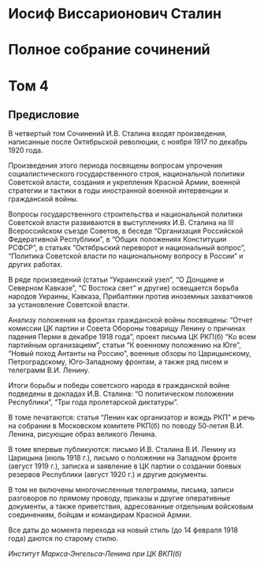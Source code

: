 # Иосиф Виссарионович Сталин

# Полное собрание сочинений

# Том 4

## Предисловие

В четвертый том Сочинений И.В. Сталина входят произведения, написанные после Октябрьской революции, с ноября 1917 по декабрь 1920 года.

Произведения этого периода посвящены вопросам упрочения социалистического государственного строя, национальной политики Советской власти, создания и укрепления Красной Армии, военной стратегии и тактики в годы иностранной военной интервенции и гражданской войны.

Вопросы государственного строительства и национальной политики Советской власти развиваются в выступлениях И.В. Сталина на III Всероссийском съезде Советов, в беседе “Организация Российской Федеративной Республики”, в “Общих положениях Конституции РСФСР”, в статьях “Октябрьский переворот и национальный вопрос”, “Политика Советской власти по национальному вопросу в России” и других работах.

В ряде произведений (статьи “Украинский узел”, “О Донщине и Северном Кавказе”, “С Востока свет” и другие) освещается борьба народов Украины, Кавказа, Прибалтики против иноземных захватчиков за установление Советской власти.

Анализу положения на фронтах гражданской войны посвящены: “Отчет комиссии ЦК партии и Совета Обороны товарищу Ленину о причинах падения Перми в декабре 1918 года”, проект письма ЦК РКП(б) “Ко всем партийным организациям”, статьи “К военному положению на Юге”, “Новый поход Антанты на Россию”, военные обзоры по Царицынскому, Петроградскому, Юго‑Западному фронтам, а также ряд писем и телеграмм В.И. Ленину.

Итоги борьбы и победы советского народа в гражданской войне подведены в докладах И.В. Сталина: “О политическом положении Республики”, “Три года пролетарской диктатуры”.

В томе печатаются: статья “Ленин как организатор и вождь РКП” и речь на собрании в Московском комитете РКП(б) по поводу 50‑летия В.И. Ленина, рисующие образ великого Ленина.

В томе впервые публикуются: письмо И.В. Сталина В.И. Ленину из Царицына (июль 1918 г.), письмо о положении на Западном фронте (август 1919 г.), записка и заявление в ЦК партии о создании боевых резервов Республики (август 1920 г.) и другие документы.

В том не включены многочисленные телеграммы, письма, записи разговоров по прямому проводу, приказы и другие оперативные документы, а также приветствия, адресованные отдельным войсковым соединениям, бойцам и командирам Красной Армии.

Все даты до момента перехода на новый стиль (до 14 февраля 1918 года) даются по старому стилю.

_Институт Маркса‑Энгельса‑Ленина при ЦК ВКП(б)_